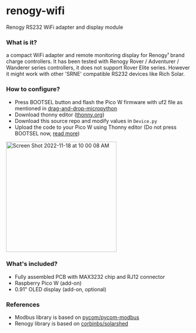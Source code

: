 # renogy-wifi
Renogy RS232 WiFi adapter and display module

### What is it?

a compact WiFi adapter and remote monitoring display for Renogy¹ brand charge controllers. It has been tested with Renogy Rover / Adventurer / Wanderer series controllers, it does not support Rover Elite series. However it might work with other 'SRNE' compatible RS232 devices like Rich Solar.

### How to configure?
- Press BOOTSEL  button and flash the Pico W firmware with uf2 file as mentioned in [drag-and-drop-micropython](https://www.raspberrypi.com/documentation/microcontrollers/micropython.html#drag-and-drop-micropython)
- Download thonny editor ([thonny.org](https://thonny.org/))
- Download this source repo and modify values in `Device.py`
- Upload the code to your Pico W using Thonny editor (Do not press BOOTSEL now, [read more](https://www.electromaker.io/blog/article/electromaker-educator-getting-started-with-the-pico-w)) 

<img width="300" alt="Screen Shot 2022-11-18 at 10 00 08 AM" src="https://user-images.githubusercontent.com/111796612/202617427-87396a2c-2ff5-4c72-b92d-355385b4fa8f.png">


### What's included?
- Fully assembled PCB with MAX3232 chip and RJ12 connector
- Raspberry Pico W (add-on)
- 0.91" OLED display (add-on, optional)

### References
- Modbus library is based on [pycom/pycom-modbus](https://github.com/pycom/pycom-modbus/)
- Renogy library is based on [corbinbs/solarshed](https://github.com/corbinbs/solarshed)
